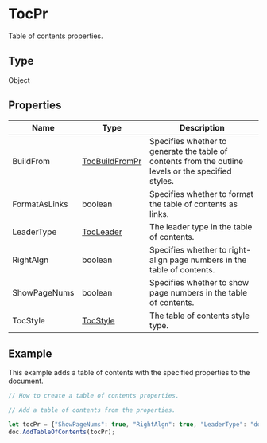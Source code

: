 # TocPr

Table of contents properties.

## Type

Object

## Properties

| Name | Type | Description |
| ---- | ---- | ----------- |
| BuildFrom | [TocBuildFromPr](../Enumeration/TocBuildFromPr.md) | Specifies whether to generate the table of contents from the outline levels or the specified styles. |
| FormatAsLinks | boolean | Specifies whether to format the table of contents as links. |
| LeaderType | [TocLeader](../Enumeration/TocLeader.md) | The leader type in the table of contents. |
| RightAlgn | boolean | Specifies whether to right-align page numbers in the table of contents. |
| ShowPageNums | boolean | Specifies whether to show page numbers in the table of contents. |
| TocStyle | [TocStyle](../Enumeration/TocStyle.md) | The table of contents style type. |


## Example

This example adds a table of contents with the specified properties to the document.

```javascript editor-docx
// How to create a table of contents properties.

// Add a table of contents from the properties.

let tocPr = {"ShowPageNums": true, "RightAlgn": true, "LeaderType": "dot", "FormatAsLinks": true, "BuildFrom": {"OutlineLvls": 9}, "TocStyle": "standard"};
doc.AddTableOfContents(tocPr);
```
